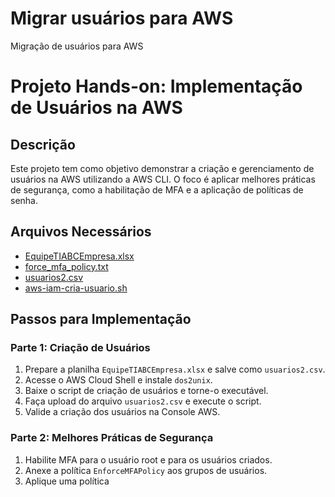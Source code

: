 # Migrar usuários para AWS
Migração de usuários para AWS

# Projeto Hands-on: Implementação de Usuários na AWS

## Descrição
Este projeto tem como objetivo demonstrar a criação e gerenciamento de usuários na AWS utilizando a AWS CLI. O foco é aplicar melhores práticas de segurança, como a habilitação de MFA e a aplicação de políticas de senha.

## Arquivos Necessários
- [EquipeTIABCEmpresa.xlsx](attachment:75a7255a-fb70-4e09-823b-58e417f3c7fd:EquipeTIABCEmpresa.xlsx)
- [force_mfa_policy.txt](attachment:f0d3685e-0b7e-4a38-964e-f4ebeb88952d:force_mfa_policy.txt)
- [usuarios2.csv](attachment:ad198346-11f4-4c5d-a172-f85a0605238a:usuarios2.csv)
- [aws-iam-cria-usuario.sh](https://tcb-bootcamps.s3.amazonaws.com/bootcamp-aws/pt/module2/aws-iam-cria-usuario.sh)

## Passos para Implementação

### Parte 1: Criação de Usuários
1. Prepare a planilha `EquipeTIABCEmpresa.xlsx` e salve como `usuarios2.csv`.
2. Acesse o AWS Cloud Shell e instale `dos2unix`.
3. Baixe o script de criação de usuários e torne-o executável.
4. Faça upload do arquivo `usuarios2.csv` e execute o script.
5. Valide a criação dos usuários na Console AWS.

### Parte 2: Melhores Práticas de Segurança
1. Habilite MFA para o usuário root e para os usuários criados.
2. Anexe a política `EnforceMFAPolicy` aos grupos de usuários.
3. Aplique uma política
